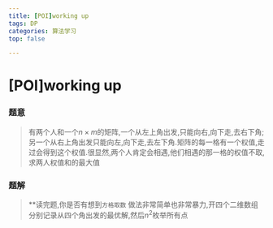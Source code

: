 ```yaml
---
title: [POI]working up
tags: DP
categories: 算法学习
top: false

---
```

# [POI]working up
### 题意
> 有两个人和一个$n \times m$的矩阵,一个从左上角出发,只能向右,向下走,去右下角;另一个从右上角出发只能向左,向下走,去左下角.矩阵的每一格有一个权值,走过会得到这个权值.很显然,两个人肯定会相遇,他们相遇的那一格的权值不取,求两人权值和的最大值

### 题解
> **读完题,你是否有想到`方格取数`
> 做法非常简单也非常暴力,开四个二维数组分别记录从四个角出发的最优解,然后$n^2$枚举所有点
<!--stackedit_data:
eyJoaXN0b3J5IjpbLTIwNjg2NTYxMjIsODMxMTI3NjM4XX0=
-->